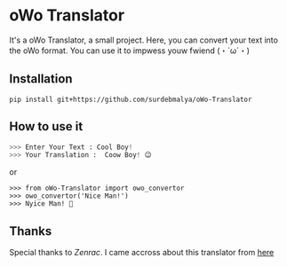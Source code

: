 # oWo Translator
It's a oWo Translator, a small project. Here, you can convert your text into the oWo format. You can use it to impwess youw fwiend (・`ω´・)
## Installation
```
pip install git+https://github.com/surdebmalya/oWo-Translator
```
## How to use it
```python
>>> Enter Your Text : Cool Boy!
>>> Your Translation :  Coow Boy! 😉
```
or
```
>>> from oWo-Translator import owo_convertor
>>> owo_convertor('Nice Man!')
>>> Nyice Man! 🙂
```
## Thanks
Special thanks to *Zenrac*. I came accross about this translator from [here](https://github.com/Zenrac/TextToOwO)